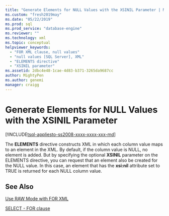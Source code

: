 ```yaml
---
title: "Generate Elements for NULL Values with the XSINIL Parameter | Microsoft Docs"
ms.custom: "fresh2019may"
ms.date: "05/22/2019"
ms.prod: sql
ms.prod_service: "database-engine"
ms.reviewer: ""
ms.technology: xml
ms.topic: conceptual
helpviewer_keywords: 
  - "FOR XML clause, null values"
  - "null values [SQL Server], XML"
  - "ELEMENTS directive"
  - "XSINIL parameter"
ms.assetid: 2dbc4e48-1cae-4d83-b371-3265da9687cc
author: MightyPen
ms.author: genemi
manager: craigg
---
```

# Generate Elements for NULL Values with the XSINIL Parameter

[!INCLUDE[tsql-appliesto-ss2008-xxxx-xxxx-xxx-md](../../includes/tsql-appliesto-ss2008-xxxx-xxxx-xxx-md.md)]

The **ELEMENTS** directive constructs XML in which each column value maps to an element in the XML. By default, if the column value is NULL, no element is added. But by specifying the optional **XSINIL** parameter on the ELEMENTS directive, you can request that an element also be created for the NULL value. In this case, an element that has the **xsi:nil** attribute set to TRUE is returned for each NULL column value.  
  
## See Also

[Use RAW Mode with FOR XML](../../relational-databases/xml/use-raw-mode-with-for-xml.md)

[SELECT - FOR clause](../../t-sql/queries/select-for-clause-transact-sql.md)
